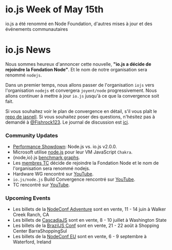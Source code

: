 # io.js Week of May 15th
io.js a été renommé en Node Foundation, d'autres mises à jour et des événements communautaires

# io.js News

Nous sommes heureux d'annoncer cette nouvelle, **"io.js a décide de rejoindre la Fondation Node"**. Et le nom de notre organisation sera renommé `nodejs`.

Dans un premier temps, nous allons passer de l'organisation `iojs` vers l'organisation `nodejs` et convergera `joyent/node` progressivement. Nous allons continuer à mettre à jour `io.js` jusqu'à ce que la convergence soit fait.

Si vous souhaitez voir le plan de convergence en détail, s'il vous plaît le [repo de jasnell](https://github.com/jasnell/dev-policy/blob/master/convergence.md). Si vous souhaitez poser des questions, n'hésitez pas à demandé à [@Fishrock123](mailto:fishrock123@rocketmail.com). Le journal de discussion est [ici](https://github.com/nodejs/io.js/issues/1664).

### Community Updates

* [Performance Showdown](https://raygun.io/blog/2015/05/performance-showdown-node-js-vs-io-js-v2-0-0/): Node.js vs. io.js v2.0.0.
* Microsoft utilise [node.js](https://github.com/Microsoft/node) pour leur VM JavaScript `Chakra`.
* {node,io}.js [benchmark graphs](http://thlorenz.com/benchgraph/).
* Les [membres TC](https://twitter.com/rvagg/status/598605393636429825) décide de rejoindre la Fondation Node et le nom de l'organisation sera renommé nodejs.
* Hardware WG rencontré sur [YouTube](https://www.youtube.com/watch?v=EFJVMGRtDWE).
* `io.js/node.js` Build Convergence rencontré sur [YouTube](https://www.youtube.com/watch?v=8dxkM9vHmrY).
* TC rencontré sur [YouTube](https://www.youtube.com/watch?v=UbYiFLf7MpU).

### Upcoming Events

* Les billets de la [NodeConf Adventure](http://nodeconf.com/) sont en vente, 11 - 14 juin à Walker Creek Ranch, CA
* Les billets de [CascadiaJS](http://2015.cascadiajs.com/)  sont en vente,  8 - 10 juillet à Washington State
* Les billets de la [BrazilJS Conf](http://braziljs.com.br/)  sont en vente, 21 - 22 août à Shopping Center BarraShoppingSul
* Les billets de la [NodeConf EU](http://nodeconf.eu/) sont en vente, 6 - 9 septembre à Waterford, Ireland
